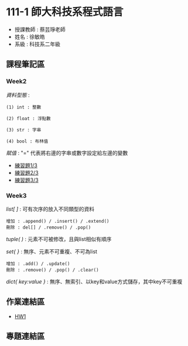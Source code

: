 # 111-1 師大科技系程式語言
+ 授課教師 : 蔡芸琤老師
+ 姓名 : 徐敏皓
+ 系級 : 科技系二年級
## 課程筆記區
### Week2
*資料型態* :

    (1) int : 整數
    
    (2) float : 浮點數
    
    (3) str : 字串
    
    (4) bool : 布林值
*賦值* : "=" 代表將右邊的字串或數字設定給左邊的變數
+ [練習題1/3](https://github.com/minhao920201/PL/blob/main/Week2_Practice/practice%201.ipynb)
+ [練習題2/3](https://github.com/minhao920201/PL/blob/main/Week2_practice/Practice%202.ipynb)
+ [練習題3/3](https://github.com/minhao920201/PL/blob/main/Week2_practice/Practice%203.ipynb)
### Week3
*list[ ]* : 可有次序的放入不同類型的資料

    增加 : .append() / .insert() / .extend()
    刪除 : del[] / .remove() / .pop()
*tuple( )* : 元素不可被修改，且與list相似有順序

*set{ }* : 無序、元素不可重複、不可為list

    增加 : .add() / .update()
    刪除 : .remove() / .pop() / .clear()
*dict{ key:value }* : 無序、無索引、以key和value方式儲存，其中key不可重複
## 作業連結區
+ [HW1](https://github.com/minhao920201/PL/blob/main/HW1/homework1.ipynb)
## 專題連結區
